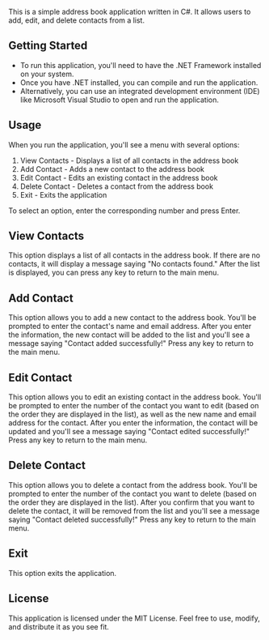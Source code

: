 This is a simple address book application written in C#. It allows users to add, edit, and delete contacts from a list.

## Getting Started
- To run this application, you'll need to have the .NET Framework installed on your system.
- Once you have .NET installed, you can compile and run the application.
- Alternatively, you can use an integrated development environment (IDE) like Microsoft Visual Studio to open and run the application.

## Usage
When you run the application, you'll see a menu with several options:

1. View Contacts - Displays a list of all contacts in the address book
2. Add Contact - Adds a new contact to the address book
3. Edit Contact - Edits an existing contact in the address book
4. Delete Contact - Deletes a contact from the address book
5. Exit - Exits the application

To select an option, enter the corresponding number and press Enter.

## View Contacts
This option displays a list of all contacts in the address book. If there are no contacts, it will display a message saying "No contacts found." After the list is displayed, you can press any key to return to the main menu.

## Add Contact
This option allows you to add a new contact to the address book. You'll be prompted to enter the contact's name and email address. After you enter the information, the new contact will be added to the list and you'll see a message saying "Contact added successfully!" Press any key to return to the main menu.

## Edit Contact
This option allows you to edit an existing contact in the address book. You'll be prompted to enter the number of the contact you want to edit (based on the order they are displayed in the list), as well as the new name and email address for the contact. After you enter the information, the contact will be updated and you'll see a message saying "Contact edited successfully!" Press any key to return to the main menu.

## Delete Contact
This option allows you to delete a contact from the address book. You'll be prompted to enter the number of the contact you want to delete (based on the order they are displayed in the list). After you confirm that you want to delete the contact, it will be removed from the list and you'll see a message saying "Contact deleted successfully!" Press any key to return to the main menu.

## Exit
This option exits the application.

## License
This application is licensed under the MIT License. Feel free to use, modify, and distribute it as you see fit.
